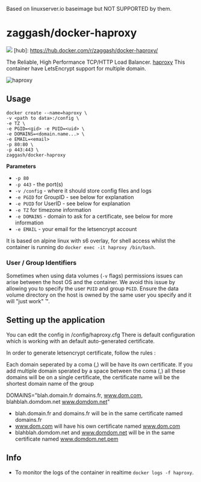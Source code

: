 Based on linuxserver.io baseimage but NOT SUPPORTED by them.

# zaggash/docker-haproxy
[![](https://images.microbadger.com/badges/image/zaggash/docker-haproxy.svg)](https://microbadger.com/images/zaggash/docker-haproxy "Get your own image badge on microbadger.com")
[hub]: https://hub.docker.com/r/zaggash/docker-haproxy/

The Reliable, High Performance TCP/HTTP Load Balancer. [haproxy](http://www.haproxy.org/)
This container have LetsEncrypt support for multiple domain.

![haproxy](https://cdn.haproxy.com/static/img/slider1small.png)

## Usage

```
docker create --name=haproxy \
-v <path to data>:/config \
-e TZ \
-e PGID=<gid> -e PUID=<uid> \
-e DOMAINS=<domain.name...> \
-e EMAIL=<email>
-p 80:80 \
-p 443:443 \
zaggash/docker-haproxy
```

**Parameters**

* `-p 80`
* `-p 443` - the port(s)
* `-v /config` - where it should store config files and logs
* `-e PGID` for GroupID - see below for explanation
* `-e PUID` for UserID - see below for explanation
* `-e TZ` for timezone information
* `-e DOMAINS` - domain to ask for a certificate, see below for more information
* `-e EMAIL` - your email for the letsencrypt account

It is based on alpine linux with s6 overlay, for shell access whilst the container is running do `docker exec -it haproxy /bin/bash`.

### User / Group Identifiers

Sometimes when using data volumes (`-v` flags) permissions issues can arise between the host OS and the container. We avoid this issue by allowing you to specify the user `PUID` and group `PGID`. Ensure the data volume directory on the host is owned by the same user you specify and it will "just work" ™.

## Setting up the application 

You can edit the config in /config/haproxy.cfg
There is default configuration which is working with an default auto-generated certificate.

In order to generate letsencrypt certificate, follow the rules :

Each domain seperated by a coma (,) will be have its own certificate.
If you add multiple domain sperated by a space between the coma (,) all these domains will be on a single certificate, the certificate name will be the shortest domain name of the group

DOMAINS="blah.domain.fr domains.fr, www.dom.com, blahblah.domdom.net www.domdom.net"

 * blah.domain.fr and domains.fr will be in the same certificate named domains.fr
 * www.dom.com will have his own certificate named www.dom.com
 * blahblah.domdom.net and www.domdom.net  will be in the same certificate named  www.domdom.net.pem


## Info

* To monitor the logs of the container in realtime `docker logs -f haproxy`.
